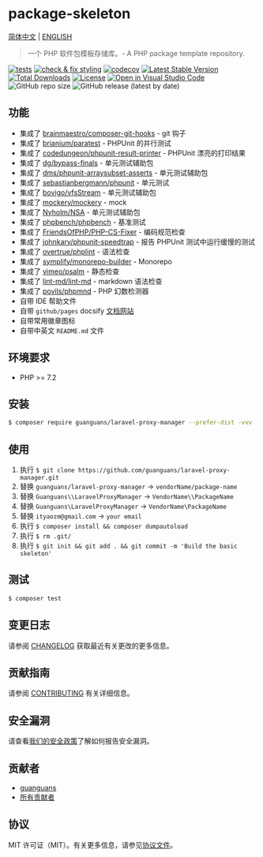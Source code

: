# package-skeleton

[简体中文](README-zh_CN.md) | [ENGLISH](README.md)

> 一个 PHP 软件包模板存储库。- A PHP package template repository.

[![tests](https://github.com/guanguans/laravel-proxy-manager/workflows/tests/badge.svg)](https://github.com/guanguans/laravel-proxy-manager/actions)
[![check & fix styling](https://github.com/guanguans/laravel-proxy-manager/actions/workflows/php-cs-fixer.yml/badge.svg)](https://github.com/guanguans/laravel-proxy-manager/actions)
[![codecov](https://codecov.io/gh/guanguans/laravel-proxy-manager/branch/main/graph/badge.svg?token=URGFAWS6S4)](https://codecov.io/gh/guanguans/laravel-proxy-manager)
[![Latest Stable Version](https://poser.pugx.org/guanguans/laravel-proxy-manager/v)](//packagist.org/packages/guanguans/laravel-proxy-manager)
[![Total Downloads](https://poser.pugx.org/guanguans/laravel-proxy-manager/downloads)](//packagist.org/packages/guanguans/laravel-proxy-manager)
[![License](https://poser.pugx.org/guanguans/laravel-proxy-manager/license)](//packagist.org/packages/guanguans/laravel-proxy-manager)
[![Open in Visual Studio Code](https://open.vscode.dev/badges/open-in-vscode.svg)](https://open.vscode.dev/guanguans/laravel-proxy-manager)
![GitHub repo size](https://img.shields.io/github/repo-size/guanguans/laravel-proxy-manager)
![GitHub release (latest by date)](https://img.shields.io/github/v/release/guanguans/laravel-proxy-manager)

## 功能

* 集成了 [brainmaestro/composer-git-hooks](https://github.com/BrainMaestro/composer-git-hooks) - git 钩子
* 集成了 [brianium/paratest](https://github.com/paratestphp/paratest) - PHPUnit 的并行测试
* 集成了 [codedungeon/phpunit-result-printer](https://github.com/mikeerickson/phpunit-pretty-result-printer) - PHPUnit 漂亮的打印结果
* 集成了 [dg/bypass-finals](https://github.com/rdohms/dg/bypass-finals) - 单元测试辅助包
* 集成了 [dms/phpunit-arraysubset-asserts](https://github.com/rdohms/phpunit-arraysubset-asserts) - 单元测试辅助包
* 集成了 [sebastianbergmann/phpunit](https://github.com/sebastianbergmann/phpunit) - 单元测试
* 集成了 [bovigo/vfsStream](https://github.com/bovigo/vfsStream) - 单元测试辅助包
* 集成了 [mockery/mockery](https://github.com/mockery/mockery) - mock
* 集成了 [Nyholm/NSA](https://github.com/Nyholm/NSA) - 单元测试辅助包
* 集成了 [phpbench/phpbench](https://github.com/phpbench/phpbench) - 基准测试
* 集成了 [FriendsOfPHP/PHP-CS-Fixer](https://github.com/FriendsOfPHP/PHP-CS-Fixer) - 编码规范检查
* 集成了 [johnkary/phpunit-speedtrap](https://github.com/johnkary/phpunit-speedtrap) - 报告 PHPUnit 测试中运行缓慢的测试
* 集成了 [overtrue/phplint](https://github.com/overtrue/phplint) - 语法检查
* 集成了 [symplify/monorepo-builder](https://github.com/symplify/monorepo-builder) - Monorepo
* 集成了 [vimeo/psalm](https://github.com/vimeo/psalm) - 静态检查
* 集成了 [lint-md/lint-md](https://github.com/lint-md/lint-md) - markdown 语法检查
* 集成了 [povils/phpmnd](https://github.com/povils/phpmnd) - PHP 幻数检测器
* 自带 IDE 帮助文件
* 自带 `github/pages` docsify [文档网站](https://guanguans.github.io/package-skeleton/)
* 自带常用徽章图标
* 自带中英文 `README.md` 文件

## 环境要求

* PHP >= 7.2

## 安装

```bash
$ composer require guanguans/laravel-proxy-manager --prefer-dist -vvv
```

## 使用

1. 执行 `$ git clone https://github.com/guanguans/laravel-proxy-manager.git`
2. 替换 `guanguans/laravel-proxy-manager` -> `vendorName/package-name`
3. 替换 `Guanguans\\LaravelProxyManager` -> `VendorName\\PackageName`
4. 替换 `Guanguans\LaravelProxyManager` -> `VendorName\PackageName`
5. 替换 `ityaozm@gmail.com` -> `your email`
6. 执行 `$ composer install && composer dumpautoload`
7. 执行 `$ rm .git/`
8. 执行 `$ git init && git add . && git commit -m 'Build the basic skeleton'`

## 测试

```bash
$ composer test
```

## 变更日志

请参阅 [CHANGELOG](CHANGELOG.md) 获取最近有关更改的更多信息。

## 贡献指南

请参阅 [CONTRIBUTING](.github/CONTRIBUTING.md) 有关详细信息。

## 安全漏洞

请查看[我们的安全政策](../../security/policy)了解如何报告安全漏洞。

## 贡献者

* [guanguans](https://github.com/guanguans)
* [所有贡献者](../../contributors)

## 协议

MIT 许可证（MIT）。有关更多信息，请参见[协议文件](LICENSE)。
